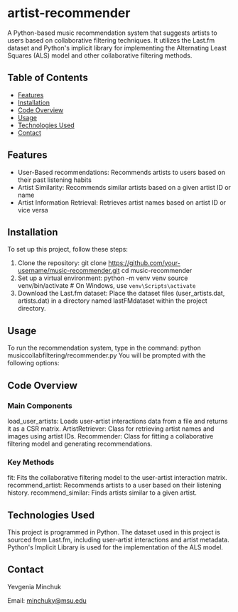 # artist-recommender
A Python-based music recommendation system that suggests artists to users based on collaborative filtering techniques. It utilizes the Last.fm dataset and Python's implicit library for implementing the Alternating Least Squares (ALS) model and other collaborative filtering methods.

## Table of Contents

- [Features](#features)
- [Installation](#installation)
- [Code Overview](#code-overview)
- [Usage](#usage)
- [Technologies Used](#technologies-used)
- [Contact](#contact)

## Features
- User-Based recommendations: Recommends artists to users based on their past listening habits
- Artist Similarity: Recommends similar artists based on a given artist ID or name
- Artist Information Retrieval: Retrieves artist names based on artist ID or vice versa

## Installation
To set up this project, follow these steps:
1. Clone the repository:
    git clone https://github.com/your-username/music-recommender.git
    cd music-recommender
2. Set up a virtual environment:
    python -m venv venv
    source venv/bin/activate  # On Windows, use `venv\Scripts\activate`
3. Download the Last.fm dataset:
    Place the dataset files (user_artists.dat, artists.dat) in a directory named lastFMdataset within the project directory.

## Usage
To run the recommendation system, type in the command:
  python musiccollabfiltering/recommender.py
You will be prompted with the following options:

## Code Overview
### Main Components
load_user_artists: Loads user-artist interactions data from a file and returns it as a CSR matrix.
ArtistRetriever: Class for retrieving artist names and images using artist IDs.
Recommender: Class for fitting a collaborative filtering model and generating recommendations.

### Key Methods
fit: Fits the collaborative filtering model to the user-artist interaction matrix.
recommend_artist: Recommends artists to a user based on their listening history.
recommend_similar: Finds artists similar to a given artist.

## Technologies Used
This project is programmed in Python.
The dataset used in this project is sourced from Last.fm, including user-artist interactions and artist metadata.
Python's Implicit Library is used for the implementation of the ALS model.

## Contact
Yevgenia Minchuk

Email: minchuky@msu.edu
